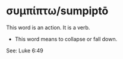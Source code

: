 # συμπίπτω/sumpiptō
This word is an action. It is a verb.
* This word means to collapse or fall down.

See: Luke 6:49
